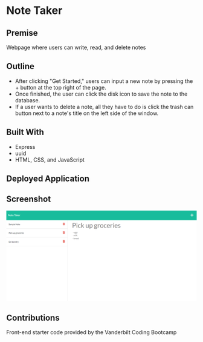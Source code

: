 # Note Taker

## Premise
Webpage where users can write, read, and delete notes

## Outline
 - After clicking "Get Started," users can input a new note by pressing the + button at the top right of the page.
 - Once finished, the user can click the disk icon to save the note to the database.
 - If a user wants to delete a note, all they have to do is click the trash can button next to a note's title on the left side of the window.

 ## Built With
  - Express
  - uuid
  - HTML, CSS, and JavaScript

## Deployed Application
[]()

## Screenshot
![Webpage](/images/screenshot.png)

## Contributions
Front-end starter code provided by the Vanderbilt Coding Bootcamp